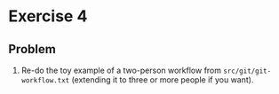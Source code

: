 # Exercise 4

## Problem
1. Re-do the toy example of a two-person workflow from `src/git/git-workflow.txt` (extending it to three or more people if you want).

